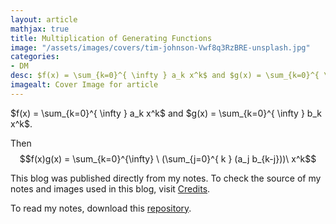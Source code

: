 ```yaml
---
layout: article
mathjax: true
title: Multiplication of Generating Functions
image: "/assets/images/covers/tim-johnson-Vwf8q3RzBRE-unsplash.jpg"
categories:
- DM
desc: $f(x) = \sum_{k=0}^{ \infty } a_k x^k$ and $g(x) = \sum_{k=0}^{ \infty } b_k x^k$. 
imagealt: Cover Image for article
---
```


$f(x) = \sum_{k=0}^{ \infty } a_k x^k$ and $g(x) = \sum_{k=0}^{ \infty } b_k x^k$.
























































































































































































































































































































































































































Then
$$f(x)g(x) = \sum_{k=0}^{\infty} \ (\sum_{j=0}^{ k } (a_j b_{k-j}))\ x^k$$

























































































































































































































































































































































































































This blog was published directly from my notes.
To check the source of my notes and images used in this blog, visit <a href="/credits.html" target="_blank">Credits</a>.

To read my notes, download this <a href="https://github.com/bovem/CS" target="blank">repository</a>.